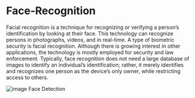 # Face-Recognition


Facial recognition is a technique for recognizing or verifying a person’s identification by looking at their face. This technology can recognize persons in photographs, videos, and in real-time. A type of biometric security is facial recognition. Although there is growing interest in other applications, the technology is mostly employed for security and law enforcement. Typically, face recognition does not need a large database of images to identify an individual’s identification; rather, it merely identifies and recognizes one person as the device’s only owner, while restricting access to others.


![image](https://user-images.githubusercontent.com/103565065/181820888-e36109c7-fbf8-494b-b83f-c135c5a284b9.png)
                                              Face Detection
